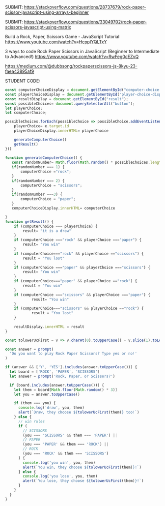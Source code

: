 SUBMIT: https://stackoverflow.com/questions/28737679/rock-paper-scissor-javascript-using-arrays-beginner

SUBMIT: https://stackoverflow.com/questions/33049702/rock-paper-scissors-javascript-using-matrix

Build a Rock, Paper, Scissors Game - JavaScript Tutorial
https://www.youtube.com/watch?v=HcppIYQLTxY

3 ways to code Rock Paper Scissors in JavaScript (Beginner to Intermediate to Advanced!)
https://www.youtube.com/watch?v=RwFeg0cEZvQ

https://medium.com/@dubbsong/rockpaperscissors-js-8kyu-23-faea43895af9

STUDENT CODE:

```js
const computerChoiceDisplay = document.getElementById("computer-choice-display");
const playerChoiceDisplay = document.getElementById("player-choice-display");
const resultDisplay = document.getElementById("result");
const possibleChoices= document.querySelectorAll("button");
let playerChoice;
let computerChoice;

possibleChoices.forEach(possibleChoice => possibleChoice.addEventListener("click", (e) => {
    playerChoice= e.target.id
    playerChoiceDisplay.innerHTML= playerChoice

    generateComputerChoice()
    getResult()
}))
     
function generateComputerChoice() {
   const randomNumber= Math.floor(Math.random() * possibleChoices.length)+1
   if(randomNumber === 1) {
       computerChoice ="rock";
   } 
   if(randomNumber === 2) {
       computerChoice = "scissors";
   }
   if(randomNumber ===3) {
       computerChoice = "paper";
   }
   computerChoiceDisplay.innerHTML= computerChoice

}
function getResult() {
    if (computerChoice === playerChoice) {
        result= "it is a draw"
    }
    if (computerChoice ==="rock" && playerChoice ==="paper") {
        result= "You win"
    }
    if (computerChoice==="rock" && playerChoice =="scissors") {
        result = "You lost"
    }
    if (computerChoice ==="paper" && playerChoice ==="scissors") {
        result= "You win"
    }
    if (computerChoice==="paper" && playerChoice =="rock") {
        result = "You win"
    }
    if (computerChoice ==="scissors" && playerChoice ==="paper") {
            result= "You win"
    }
    if (computerChoice==="scissors" && playerChoice =="rock") {
            result = "You lost"
    }
     
    resultDisplay.innerHTML = result
}
```

```js
const tolowerUcFirst = v => v.charAt(0).toUpperCase() + v.slice(1).toLowerCase()

const answer = prompt(
  'Do you want to play Rock Paper Scissors? Type yes or no!'
)

if (answer && ['Y', 'YES'].includes(answer.toUpperCase())) {
  let board = ['ROCK', 'PAPER', 'SCISSORS']
  let answer = prompt('Rock, Paper, or Scissors?')

  if (board.includes(answer.toUpperCase())) {
    let them = board[Math.floor(Math.random() * 3)]
    let you = answer.toUpperCase()

    if (them === you) {
      console.log('draw', you, them)
      alert(`Draw, they choose ${tolowerUcFirst(them)} too!`)
    } else {
      // win rules
      if (
        // SCISSORS
        (you === 'SCISSORS' && them === 'PAPER') ||
        // PAPER
        (you === 'PAPER' && them === 'ROCK') ||
        // ROCK
        (you === 'ROCK' && them === 'SCISSORS')
      ) {
        console.log('you win', you, them)
        alert(`You win, they choose ${tolowerUcFirst(them)}!`)
      } else {
        console.log('you lose', you, them)
        alert(`You lose, they choose ${tolowerUcFirst(them)}!`)
      }
    }
  }
}
```